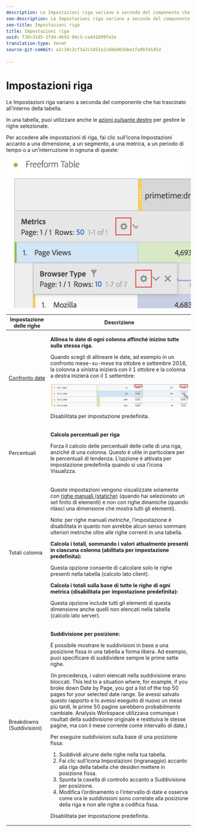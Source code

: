 ```yaml
---
description: Le Impostazioni riga variano a seconda del componente che hai trascinato all’interno della tabella.
seo-description: Le Impostazioni riga variano a seconda del componente che hai trascinato all’interno della tabella.
seo-title: Impostazioni riga
title: Impostazioni riga
uuid: f30c31d5-1fd4-4b93-94c3-ca441099fe2e
translation-type: tm+mt
source-git-commit: a2c38c2cf3a2c1451e2c60e003ebe1fa9bfd145d

---
```



# Impostazioni riga

Le Impostazioni riga variano a seconda del componente che hai trascinato all’interno della tabella.

In una tabella, puoi utilizzare anche le [azioni pulsante destro](../../../../analyze/analysis-workspace/visualizations/freeform-table.md#concept_0D2E24FCCBAF4194AA941448860E422F) per gestire le righe selezionate.

Per accedere alle impostazioni di riga, fai clic sull’icona Impostazioni accanto a una dimensione, a un segmento, a una metrica, a un periodo di tempo o a un’interruzione in ognuna di queste:

![](assets/row-settings.png)

<table id="table_7ACE6413DB1F40349ED2860020F92E55"> 
 <thead> 
  <tr> 
   <th colname="col1" class="entry"> Impostazione delle righe </th> 
   <th colname="col2" class="entry"> Descrizione </th> 
  </tr>
 </thead>
 <tbody> 
  <tr> 
   <td colname="col1"> <p><a href="../../../../analyze/analysis-workspace/components/calendar-date-ranges/time-comparison.md#concept_93BCAD81B7A54ABBBA5CD9E419F6F764" format="dita" scope="local"> Confronto date</a> </p> </td> 
   <td colname="col2"> <p><b>Allinea le date di ogni colonna affinché inizino tutte sulla stessa riga. </b> </p> <p>Quando scegli di allineare le date, ad esempio in un confronto mese-su-mese tra ottobre e settembre 2016, la colonna a sinistra inizierà con il 1 ottobre e la colonna a destra inizierà con il 1 settembre: </p> <p><img placement="break"  src="assets/add-time-period-column3.png" width="500px" id="image_99398B13FEDA4715B8B818DF6093CA37" /> </p> <p>Disabilitata per impostazione predefinita. </p> </td> 
  </tr> 
  <tr> 
   <td colname="col1"> <p>Percentuali </p> </td> 
   <td colname="col2"> <p><b>Calcola percentuali per riga</b> </p> <p>Forza il calcolo delle percentuali delle celle di una riga, anziché di una colonna. Questo è utile in particolare per le percentuali di tendenza. L’opzione è attivata per impostazione predefinita quando si usa l’icona <span class="uicontrol">Visualizza</span>. </p> </td> 
  </tr> 
  <tr> 
   <td colname="col1"> <p>Totali colonna </p> </td> 
   <td colname="col2"> <p>Queste impostazioni vengono visualizzate solamente con <a href="../../../../analyze/analysis-workspace/build-workspace-project/column-row-settings/manual-vs-dynamic-rows.md#concept_C50E7DFBC0504C72A973123192F487D8" format="dita" scope="local"> righe manuali (statiche)</a> (quando hai selezionato un set finito di elementi) e non con righe dinamiche (quando rilasci una dimensione che mostra tutti gli elementi). <p>Nota: per righe manuali <i>metriche</i>, l’impostazione è disabilitata in quanto non avrebbe alcun senso sommare ulteriori metriche oltre alle righe correnti in una tabella. </p> </p> <p><b>Calcola i totali, sommando i valori attualmente presenti in ciascuna colonna (abilitata per impostazione predefinita):</b> </p> <p>Questa opzione consente di calcolare solo le righe presenti nella tabella (calcolo lato client). </p> <p><b>Calcola i totali sulla base di tutte le righe di ogni metrica (disabilitata per impostazione predefinita):</b> </p> <p>Questa opzione include tutti gli elementi di questa dimensione anche quelli non elencati nella tabella (calcolo lato server). </p> </td> 
  </tr> 
  <tr> 
   <td colname="col1"> <p>Breakdowns (Suddivisioni) </p> </td> 
   <td colname="col2"> <p><b>Suddivisione per posizione:</b> </p> <p>È possibile mostrare le suddivisioni in base a una posizione fissa in una tabella a forma libera. Ad esempio, puoi specificare di suddividere sempre le prime sette righe. </p> <p>(In precedenza, i valori elencati nella suddivisione erano bloccati. This led to a situation where, for example, if you broke down <span class="term"> Date</span> by <span class="term"> Page</span>, you got a list of the top 50 pages for your selected date range. Se avessi salvato questo rapporto e lo avessi eseguito di nuovo un mese più tardi, le prime 50 pagine sarebbero probabilmente cambiate. Analysis Workspace utilizzava comunque i risultati della suddivisione originale e restituiva le stesse pagine, ma con il mese corrente come intervallo di date.) </p> <p>Per eseguire suddivisioni sulla base di una posizione fissa: </p> 
    <ol id="ol_A396A11566AA4F52BC3ABBC373CEF477"> 
     <li id="li_BDAB1E9A48D44944A4F7C31F1182B923">Suddividi alcune delle righe nella tua tabella. </li> 
     <li id="li_C5610437D3714CCEB9F3C771864B4336">Fai clic sull’icona Impostazioni (ingranaggio) accanto alla riga della tabella che desideri mettere in posizione fissa. </li> 
     <li id="li_675E429DC3B94201978166F9408D30B1">Spunta la casella di controllo accanto a <span class="uicontrol">Suddivisione per posizione</span>. </li> 
     <li id="li_E8A417D0D6D1438CAE825843BA0A7060">Modifica l’ordinamento o l’intervallo di date e osserva come ora le suddivisioni sono correlate alla posizione della riga e non alle righe a codifica fissa. </li> 
    </ol> <p>Disabilitata per impostazione predefinita. </p> </td> 
  </tr> 
 </tbody> 
</table>


